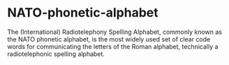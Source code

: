 # NATO-phonetic-alphabet
The (International) Radiotelephony Spelling Alphabet, commonly known as the NATO phonetic alphabet, is the most widely used set of clear code words for communicating the letters of the Roman alphabet, technically a radiotelephonic spelling alphabet. 
